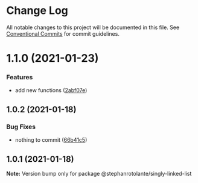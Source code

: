 # Change Log

All notable changes to this project will be documented in this file.
See [Conventional Commits](https://conventionalcommits.org) for commit guidelines.

# 1.1.0 (2021-01-23)


### Features

* add new functions ([2abf07e](https://github.com/stephanrotolante/stephan-rotolante-data-structures/commit/2abf07e17b386fa4a9083059d4119f9bb33d2bb3))





## 1.0.2 (2021-01-18)


### Bug Fixes

* nothing to commit ([66b41c5](https://github.com/stephanrotolante/stephan-rotolante-data-structures/commit/66b41c507204f29de976a265069e879563227226))





## 1.0.1 (2021-01-18)

**Note:** Version bump only for package @stephanrotolante/singly-linked-list
